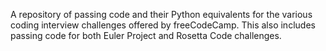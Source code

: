A repository of passing code and their Python equivalents for the various coding interview challenges offered by freeCodeCamp. This also includes passing code for both Euler Project and Rosetta Code challenges.
